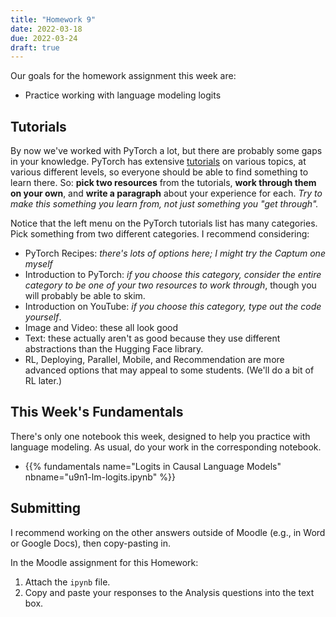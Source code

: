 ```yaml
---
title: "Homework 9"
date: 2022-03-18
due: 2022-03-24
draft: true
---
```


Our goals for the homework assignment this week are:

- Practice working with language modeling logits

## Tutorials

By now we've worked with PyTorch a lot, but there are probably some gaps in your knowledge. PyTorch has extensive [tutorials](https://pytorch.org/tutorials) on various topics, at various different levels, so everyone should be able to find something to learn there. So: **pick two resources** from the tutorials, **work through them on your own**, and **write a paragraph** about your experience for each. *Try to make this something you learn from, not just something you "get through".*

Notice that the left menu on the PyTorch tutorials list has many categories. Pick something from two different categories. I recommend considering:

- PyTorch Recipes: *there's lots of options here; I might try the Captum one myself*
- Introduction to PyTorch: *if you choose this category, consider the entire category to be one of your two resources to work through*, though you will probably be able to skim.
- Introduction on YouTube: *if you choose this category, type out the code yourself*.
- Image and Video: these all look good
- Text: these actually aren't as good because they use different abstractions than the Hugging Face library.
- RL, Deploying, Parallel, Mobile, and Recommendation are more advanced options that may appeal to some students. (We'll do a bit of RL later.)


## This Week's Fundamentals

There's only one notebook this week, designed to help you practice with language modeling. As usual, do your work in the corresponding notebook.

- {{% fundamentals name="Logits in Causal Language Models" nbname="u9n1-lm-logits.ipynb" %}}

## Submitting

I recommend working on the other answers outside of Moodle (e.g., in Word or Google Docs), then copy-pasting in.

In the Moodle assignment for this Homework:

1. Attach the `ipynb` file.
2. Copy and paste your responses to the Analysis questions into the text box.
